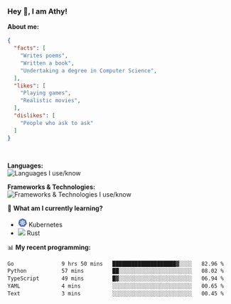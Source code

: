 ### Hey 👋, I am Athy!<br>

**About me:**


```json
{
  "facts": [
    "Writes poems",
    "Written a book",
    "Undertaking a degree in Computer Science",
  ],
  "likes": [
    "Playing games",
    "Realistic movies",
  ],
  "dislikes": [
    "People who ask to ask"
  ]
}
```
<br>


**Languages:**<br>
![Languages I use/know](https://skillicons.dev/icons?i=go,js,py,html,lua,java)

**Frameworks & Technologies:**<br />
![Frameworks & Technologies I use/know](https://skillicons.dev/icons?i=nodejs,nextjs,ts,react,express,docker,kubernetes,mysql,postgresql,mongodb,git,github,tailwind,prisma)

📙 **What am I currently learning?**

- <img height="20" src="https://github.com/devicons/devicon/blob/master/icons/kubernetes/kubernetes-plain.svg" />  Kubernetes
- <img height="20" src="https://cdn.jsdelivr.net/gh/devicons/devicon/icons/rust/rust-plain.svg" /> Rust

📊 **My recent programming:**

<!--START_SECTION:waka-->

```txt
Go               9 hrs 50 mins   ████████████████████▓░░░░   82.96 %
Python           57 mins         ██░░░░░░░░░░░░░░░░░░░░░░░   08.02 %
TypeScript       49 mins         █▓░░░░░░░░░░░░░░░░░░░░░░░   06.94 %
YAML             4 mins          ░░░░░░░░░░░░░░░░░░░░░░░░░   00.65 %
Text             3 mins          ░░░░░░░░░░░░░░░░░░░░░░░░░   00.45 %
```

<!--END_SECTION:waka-->
